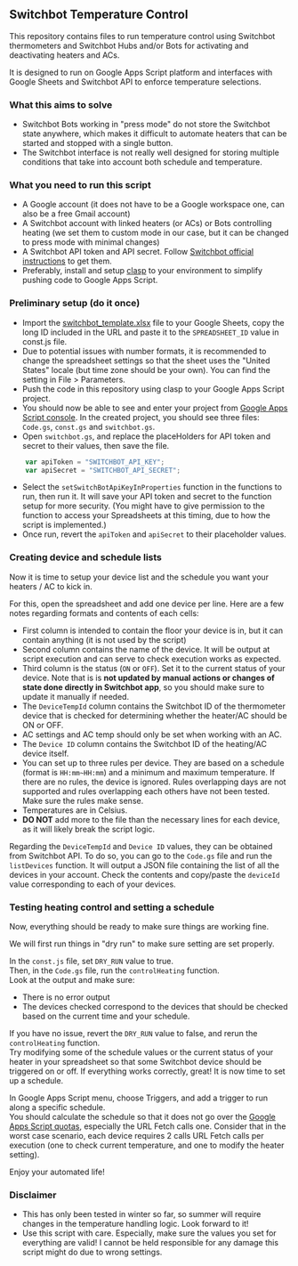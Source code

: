 ## Switchbot Temperature Control

This repository contains files to run temperature control using Switchbot thermometers and
Switchbot Hubs and/or Bots for activating and deactivating heaters and ACs.

It is designed to run on Google Apps Script platform and interfaces with Google Sheets and
Switchbot API to enforce temperature selections.

### What this aims to solve

- Switchbot Bots working in "press mode" do not store the Switchbot state anywhere, which
makes it difficult to automate heaters that can be started and stopped with a single button.
- The Switchbot interface is not really well designed for storing multiple conditions that
take into account both schedule and temperature.

### What you need to run this script

- A Google account (it does not have to be a Google workspace one, can also be a free Gmail
account)
- A Switchbot account with linked heaters (or ACs) or Bots controlling heating (we set them
to custom mode in our case, but it can be changed to press mode with minimal changes)
- A Switchbot API token and API secret. Follow [Switchbot official instructions](https://support.switch-bot.com/hc/en-us/articles/12822710195351-How-to-obtain-a-Token-) to get them.
- Preferably, install and setup [clasp](https://github.com/google/clasp) to your environment to simplify pushing code to Google Apps Script.

### Preliminary setup (do it once)

- Import the [switchbot_template.xlsx](./switchbot_template.xlsx) file to your Google Sheets, copy the long ID included in the URL and paste it to the `SPREADSHEET_ID` value in const.js file.
- Due to potential issues with number formats, it is recommended to change the spreadsheet settings so that the sheet uses the "United States" locale (but time zone should be your own). You can find the setting in File > Parameters.
- Push the code in this repository using clasp to your Google Apps Script project.
- You should now be able to see and enter your project from [Google Apps Script console](https://script.google.com/home). In the created project, you should see three files: `Code.gs`, `const.gs` and `switchbot.gs`.
- Open `switchbot.gs`, and replace the placeHolders for API token and secret to their values, then save the file.
```js
    var apiToken = "SWITCHBOT_API_KEY";
    var apiSecret = "SWITCHBOT_API_SECRET";
```
- Select the `setSwitchBotApiKeyInProperties` function in the functions to run, then run it. It will save your API token and secret to the function setup for more security. (You might have to give permission to the function to access your Spreadsheets at this timing, due to how the script is implemented.)
- Once run, revert the `apiToken` and `apiSecret` to their placeholder values.

### Creating device and schedule lists

Now it is time to setup your device list and the schedule you want your heaters / AC to kick in.

For this, open the spreadsheet and add one device per line. Here are a few notes regarding formats and contents of each cells:
- First column is intended to contain the floor your device is in, but it can contain anything (it is not used by the script)
- Second column contains the name of the device. It will be output at script execution and can serve to check execution works as expected.
- Third column is the status (`ON` or `OFF`). Set it to the current status of your device. Note that is is **not updated by manual actions or changes of state done directly in Switchbot app**, so you should make sure to update it manually if needed.
- The `DeviceTempId` column contains the Switchbot ID of the thermometer device that is checked for determining whether the heater/AC should be ON or OFF.
- AC settings and AC temp should only be set when working with an AC.
- The `Device ID` column contains the Switchbot ID of the heating/AC device itself.
- You can set up to three rules per device. They are based on a schedule (format is `HH:mm~HH:mm`) and a minimum and maximum temperature. If there are no rules, the device is ignored. Rules overlapping days are not supported and rules overlapping each others have not been tested. Make sure the rules make sense.
- Temperatures are in Celsius.
- **DO NOT** add more to the file than the necessary lines for each device, as it will likely break the script logic.

Regarding the `DeviceTempId` and `Device ID` values, they can be obtained from Switchbot API. To do so, you can go to the `Code.gs` file and run the `listDevices` function. It will output a JSON file containing the list of all the devices in your account. Check the contents and copy/paste the `deviceId` value corresponding to each of your devices.

### Testing heating control and setting a schedule

Now, everything should be ready to make sure things are working fine.

We will first run things in "dry run" to make sure setting are set properly.

In the `const.js` file, set `DRY_RUN` value to true.  
Then, in the `Code.gs` file, run the `controlHeating` function.  
Look at the output and make sure:
- There is no error output
- The devices checked correspond to the devices that should be checked based on the current time and your schedule.

If you have no issue, revert the `DRY_RUN` value to false, and rerun the `controlHeating` function.  
Try modifying some of the schedule values or the current status of your heater in your spreadsheet so that some Switchbot device should be triggered on or off. If everything works correctly, great! It is now time to set up a schedule.

In Google Apps Script menu, choose Triggers, and add a trigger to run along a specific schedule.  
You should calculate the schedule so that it does not go over the [Google Apps Script quotas](https://developers.google.com/apps-script/guides/services/quotas), especially the URL Fetch calls one. Consider that in the worst case scenario, each device requires 2 calls URL Fetch calls per execution (one to check current temperature, and one to modify the heater setting).

Enjoy your automated life!

### Disclaimer

- This has only been tested in winter so far, so summer will require changes in the temperature handling logic. Look forward to it!
- Use this script with care. Especially, make sure the values you set for everything are valid! I cannot be held responsible for any damage this script might do due to wrong settings.


